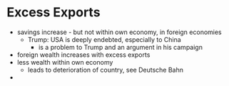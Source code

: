 # Excess Exports
- savings increase - but not within own economy, in foreign economies
	- Trump: USA is deeply endebted, especially to China
		- is a problem to Trump and an argument in his campaign
- foreign wealth increases with excess exports
- less wealth within own economy
	- leads to deterioration of country, see Deutsche Bahn
- 
